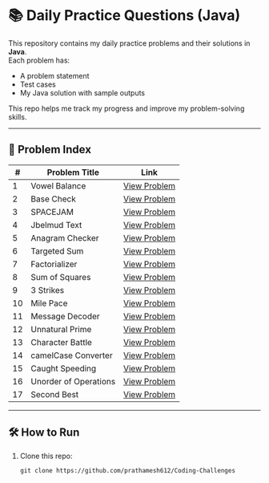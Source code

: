 # 📚 Daily Practice Questions (Java)

This repository contains my daily practice problems and their solutions in **Java**.  
Each problem has:
- A problem statement
- Test cases
- My Java solution with sample outputs

This repo helps me track my progress and improve my problem-solving skills.  

---

## 📖 Problem Index

| #   | Problem Title         | Link                                              |
| --- | --------------------- | ------------------------------------------------- |
| 1   | Vowel Balance         | [View Problem](./problem-01-vowel-balance)        |
| 2   | Base Check            | [View Problem](./problem-02-base-check)           |
| 3   | SPACEJAM              | [View Problem](./problem-03-spacejam)             |
| 4   | Jbelmud Text          | [View Problem](./problem-04-jbelmud-text)         |
| 5   | Anagram Checker       | [View Problem](./problem-05-anagram-checker)      |
| 6   | Targeted Sum          | [View Problem](./problem-06-targeted-sum)         |
| 7   | Factorializer         | [View Problem](./problem-07-factorializer)        |
| 8   | Sum of Squares        | [View Problem](./problem-08-SumOfSquares)         |
| 9   | 3 Strikes             | [View Problem](./problem-09-three-strikes)        |
| 10  | Mile Pace             | [View Problem](./problem-10-mile-pace)            |
| 11  | Message Decoder       | [View Problem](./problem-11-message-decoder)      |
| 12  | Unnatural Prime       | [View Problem](./problem-12-unnatural-prime)      |
| 13  | Character Battle      | [View Problem](./problem-13-character-battle)     |
| 14  | camelCase Converter   | [View Problem](./problem-14-camelcase-converter)  |
| 15  | Caught Speeding       | [View Problem](./problem-15-caught-speeding)      |
| 16  | Unorder of Operations | [View Problem](./problem-16-unorderof-operations) |
| 17  | Second Best           | [View Problem](./problem-17-second-best)          |

---

## 🛠 How to Run
1. Clone this repo:
   ```
   git clone https://github.com/prathamesh612/Coding-Challenges
   ```
